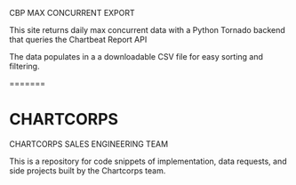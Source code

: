 CBP MAX CONCURRENT EXPORT

This site returns daily max concurrent data with a Python Tornado backend that queries the Chartbeat Report API

The data populates in a a downloadable CSV file for easy sorting and filtering. 

=======
# CHARTCORPS

CHARTCORPS SALES ENGINEERING TEAM

This is a repository for code snippets of implementation, data requests, and side projects built by the Chartcorps team. 

